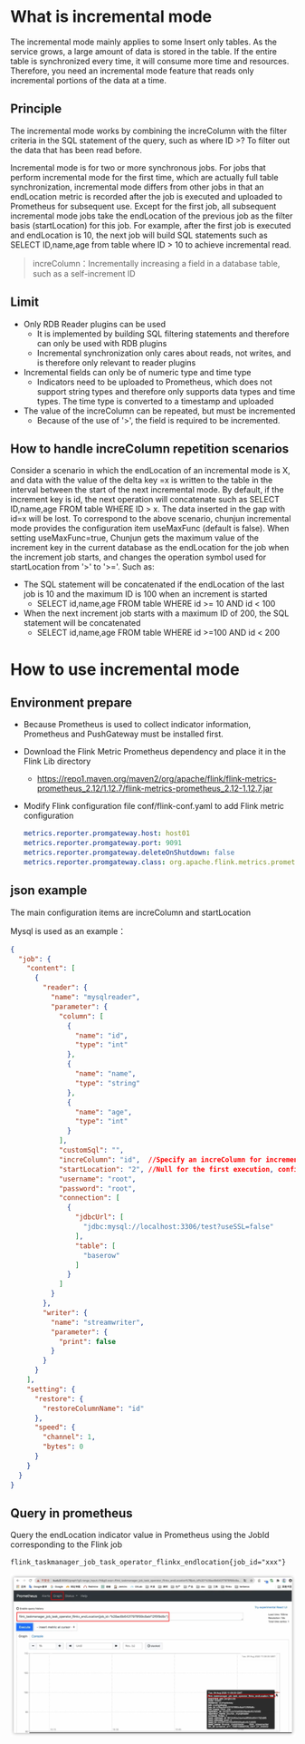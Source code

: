 # What is incremental mode

The incremental mode mainly applies to some Insert only tables. As the service grows,  a large amount of data is stored in the table. If the entire table is synchronized every time, it will consume more time and resources. Therefore, you need an incremental mode feature that reads only incremental portions of the data at a time.

## Principle

The incremental mode works by combining the increColumn with the filter criteria in the SQL statement of the query, such as where ID >? To filter out the data that has been read before.

Incremental mode is for two or more synchronous jobs. For jobs that perform incremental mode for the first time, which are actually full table synchronization,
incremental mode differs from other jobs in that an endLocation metric is recorded after the job is executed and uploaded to Prometheus for subsequent use. Except for the first job, all subsequent incremental mode jobs take the endLocation of the previous job as the filter basis (startLocation) for this job. 
For example, after the first job is executed and endLocation is 10, the next job will build SQL statements such as SELECT ID,name,age from table where ID > 10 to achieve incremental read.

> increColumn：Incrementally increasing a field in a database table, such as a self-increment ID

## Limit

- Only RDB Reader plugins can be used
    - It is implemented by building SQL filtering statements and therefore can only be used with RDB plugins
    - Incremental synchronization only cares about reads, not writes, and is therefore only relevant to reader plugins
- Incremental fields can only be of numeric type and time type
    - Indicators need to be uploaded to Prometheus, which does not support string types and therefore only supports data types and time types. The time type is converted to a timestamp and uploaded
- The value of the increColumn can be repeated, but must be incremented
    - Because of the use of '>', the field is required to be incremented.

## How to handle increColumn repetition scenarios

Consider a scenario in which the endLocation of an incremental mode is X, and data with the value of the delta key =x is written to the table in the interval between the start of the next incremental mode. By default, if the increment key is id, the next operation will concatenate such as SELECT ID,name,age FROM table WHERE ID > x. The data inserted in the gap with id=x will be lost.
To correspond to the above scenario, chunjun incremental mode provides the configuration item useMaxFunc (default is false). When setting useMaxFunc=true, Chunjun gets the maximum value of the increment key in the current database as the endLocation for the job when the increment job starts, and changes the operation symbol used for startLocation from '>' to '>='. Such as:
- The SQL statement will be concatenated if the endLocation of the last job is 10 and the maximum ID is 100 when an increment is started 
  - SELECT id,name,age FROM table WHERE id >= 10 AND id < 100
- When the next increment job starts with a maximum ID of 200, the SQL statement will be concatenated
  - SELECT id,name,age FROM table WHERE id >=100 AND id < 200



# How to use incremental mode

## Environment prepare

- Because Prometheus is used to collect indicator information, Prometheus and PushGateway must be installed first.

- Download the Flink Metric Prometheus dependency and place it in the Flink Lib directory

    - https://repo1.maven.org/maven2/org/apache/flink/flink-metrics-prometheus_2.12/1.12.7/flink-metrics-prometheus_2.12-1.12.7.jar

- Modify Flink configuration file conf/flink-conf.yaml to add Flink metric configuration

  ```yaml
  metrics.reporter.promgateway.host: host01
  metrics.reporter.promgateway.port: 9091
  metrics.reporter.promgateway.deleteOnShutdown: false
  metrics.reporter.promgateway.class: org.apache.flink.metrics.prometheus.PrometheusPushGatewayReporter
  ```

## json example

The main configuration items are increColumn and startLocation

Mysql is used as an example：

```json
{
  "job": {
    "content": [
      {
        "reader": {
          "name": "mysqlreader",
          "parameter": {
            "column": [
              {
                "name": "id",
                "type": "int"
              },
              {
                "name": "name",
                "type": "string"
              },
              {
                "name": "age",
                "type": "int"
              }
            ],
            "customSql": "",
            "increColumn": "id",  //Specify an increColumn for incremental mode. The increColumn must be a field that exists for column
            "startLocation": "2", //Null for the first execution, configurable as a string or not, and subsequent submitted jobs use the values indicated in Prometheus
            "username": "root",
            "password": "root",
            "connection": [
              {
                "jdbcUrl": [
                  "jdbc:mysql://localhost:3306/test?useSSL=false"
                ],
                "table": [
                  "baserow"
                ]
              }
            ]
          }
        },
        "writer": {
          "name": "streamwriter",
          "parameter": {
            "print": false
          }
        }
      }
    ],
    "setting": {
      "restore": {
        "restoreColumnName": "id"
      },
      "speed": {
        "channel": 1,
        "bytes": 0
      }
    }
  }
}

```



##  Query in prometheus

Query the endLocation indicator value in Prometheus using the JobId corresponding to the Flink job

```
flink_taskmanager_job_task_operator_flinkx_endlocation{job_id="xxx"}
```

![image-20220508231718458](../../static/img/incremental/prometheus-search.png)